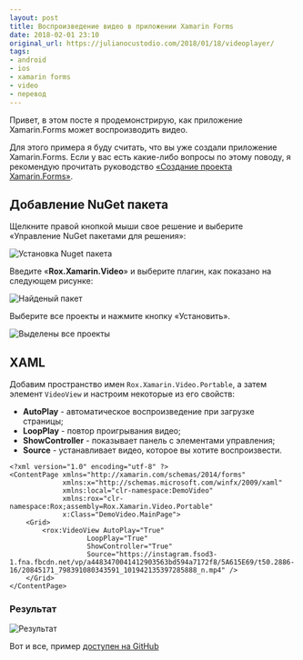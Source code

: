 ```yaml
---
layout: post
title: Воспроизведение видео в приложении Xamarin Forms
date: 2018-02-01 23:10
original_url: https://julianocustodio.com/2018/01/18/videoplayer/
tags:
- android
- ios
- xamarin forms
- video
- перевод
---
```


Привет, в этом посте я продемонстрирую, как приложение Xamarin.Forms может воспроизводить видео.

Для этого примера я буду считать, что вы уже создали приложение Xamarin.Forms. Если у вас есть какие-либо вопросы по этому поводу, я рекомендую прочитать руководство [«Создание проекта Xamarin.Forms»](https://metanit.com/sharp/xamarin/2.1.php).

## Добавление NuGet пакета

Щелкните правой кнопкой мыши свое решение и выберите «Управление NuGet пакетами для решения»:

![Установка Nuget пакета](https://julianocustodiosite.files.wordpress.com/2018/01/11-e1516143419641.png)

Введите «**Rox.Xamarin.Video**» и выберите плагин, как показано на следующем рисунке:

![Найденый пакет](https://julianocustodiosite.files.wordpress.com/2018/01/2-2-e1516218281793.png)

Выберите все проекты и нажмите кнопку «Установить».

![Выделены все проекты](https://julianocustodiosite.files.wordpress.com/2018/01/2-21-e1516218331731.png)

## XAML

Добавим пространство имен `Rox.Xamarin.Video.Portable`, а затем элемент `VideoView` и настроим некоторые из его свойств:

- **AutoPlay** - автоматическое воспроизведение при загрузке страницы;
- **LoopPlay** - повтор проигрывания видео;
- **ShowController** - показывает панель c элементами управления;
- **Source** - устанавливает видео, которое вы хотите воспроизвести.

```xaml
<?xml version="1.0" encoding="utf-8" ?>
<ContentPage xmlns="http://xamarin.com/schemas/2014/forms"
             xmlns:x="http://schemas.microsoft.com/winfx/2009/xaml"
             xmlns:local="clr-namespace:DemoVideo"
             xmlns:rox="clr-namespace:Rox;assembly=Rox.Xamarin.Video.Portable"
             x:Class="DemoVideo.MainPage">
    <Grid>
        <rox:VideoView AutoPlay="True"
                   LoopPlay="True"
                   ShowController="True"
                   Source="https://instagram.fsod3-1.fna.fbcdn.net/vp/a4483470041412903563bd594a7172f8/5A615E69/t50.2886-16/20845171_798391080343591_101942135397285888_n.mp4" />
    </Grid>
</ContentPage>
```

### Результат

![Результат](https://julianocustodiosite.files.wordpress.com/2018/01/ezgif-com-gif-maker-1.gif?w=299&h=532&zoom=2)

Вот и все, пример [доступен на GitHub](https://github.com/juucustodio/VideoPlayer-Xamarin.Forms)

